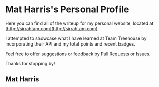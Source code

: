 Mat Harris's Personal Profile
=============================

Here you can find all of the writeup for my personal website, located at [http://sirrahtam.com](http://sirrahtam.com).

I attempted to showcase what I have learned at Team Treehouse by incorporating their API and my total points and recent badges.

Feel free to offer suggestions or feedback by Pull Requests or Issues.

Thanks for stopping by!

## Mat Harris